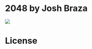 # 2048 by Josh Braza
![](https://encrypted-tbn0.gstatic.com/images?q=tbn:ANd9GcR94m17c26RvaRySYeOlmYG3ltuXbGWdjNSRrwGaPw91mInO9WT)
# License
